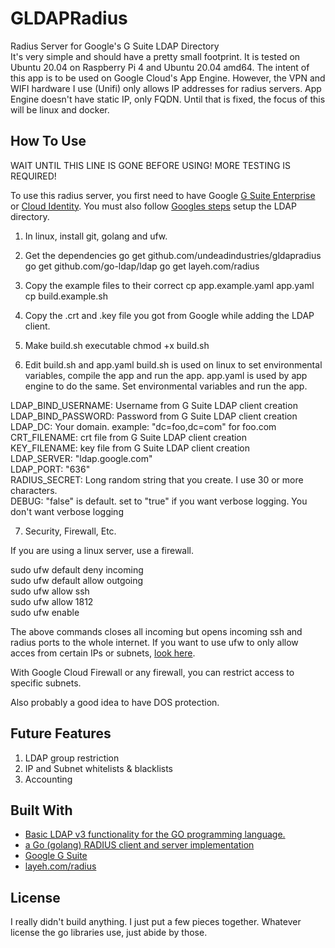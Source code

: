 # GLDAPRadius

Radius Server for Google's G Suite LDAP Directory  
It's very simple and should have a pretty small footprint. It is tested on Ubuntu 20.04 on Raspberry Pi 4 and Ubuntu 20.04 amd64. The intent of this app is to be used on Google Cloud's App Engine. However, the VPN and WIFI hardware I use (Unifi) only allows IP addresses for radius servers. App Engine doesn't have static IP, only FQDN. Until that is fixed, the focus of this will be linux and docker. 

## How To Use

WAIT UNTIL THIS LINE IS GONE BEFORE USING! MORE TESTING IS REQUIRED!

To use this radius server, you first need to have Google [G Suite Enterprise](https://support.google.com/a/answer/7284269?hl=en) or [Cloud Identity](https://cloud.google.com/identity). You must also follow [Googles steps](https://support.google.com/a/topic/9048334?hl=en&ref_topic=7556782) setup the LDAP directory.

1. In linux, install git, golang and ufw.

2. Get the dependencies
go get github.com/undeadindustries/gldapradius
go get github.com/go-ldap/ldap
go get layeh.com/radius

3. Copy the example files to their correct 
cp app.example.yaml app.yaml
cp build.example.sh

4. Copy the .crt and .key file you got from Google while adding the LDAP client.

5. Make build.sh executable
chmod +x build.sh

6. Edit build.sh and app.yaml
build.sh is used on linux to set environmental variables, compile the app and run the app.
app.yaml is used by app engine to do the same. Set environmental variables and run the app.

LDAP_BIND_USERNAME: Username from G Suite LDAP client creation  
LDAP_BIND_PASSWORD: Password from G Suite LDAP client creation  
LDAP_DC: Your domain. example: "dc=foo,dc=com" for foo.com  
CRT_FILENAME: crt file from G Suite LDAP client creation  
KEY_FILENAME: key file from G Suite LDAP client creation  
LDAP_SERVER: "ldap.google.com"  
LDAP_PORT: "636"  
RADIUS_SECRET: Long random string that you create. I use 30 or more characters.  
DEBUG: "false" is default. set to "true" if you want verbose logging. You don't want verbose logging  

7. Security, Firewall, Etc.

If you are using a linux server, use a firewall. 

sudo ufw default deny incoming  
sudo ufw default allow outgoing  
sudo ufw allow ssh  
sudo ufw allow 1812  
sudo ufw enable  

The above commands closes all incoming but opens incoming ssh and radius ports to the whole internet.
If you want to use ufw to only allow acces from certain IPs or subnets, [look here](https://www.digitalocean.com/community/tutorials/ufw-essentials-common-firewall-rules-and-commands).

With Google Cloud Firewall or any firewall, you can restrict access to specific subnets.

Also probably a good idea to have DOS protection.

## Future Features
1. LDAP group restriction
2. IP and Subnet whitelists & blacklists
3. Accounting

## Built With

* [Basic LDAP v3 functionality for the GO programming language.](github.com/go-ldap/ldap)
* [a Go (golang) RADIUS client and server implementation](layeh.com/radius)
* [Google G Suite](https://gsuite.google.com/)
* [layeh.com/radius ](https://github.com/layeh/radius)


## License

I really didn't build anything. I just put a few pieces together. Whatever license the go libraries use, just abide by those.
